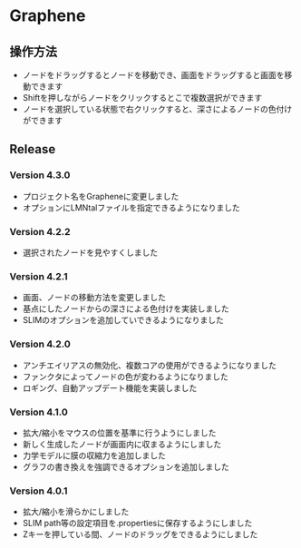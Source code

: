 # Graphene

## 操作方法
* ノードをドラッグするとノードを移動でき、画面をドラッグすると画面を移動できます
* Shiftを押しながらノードをクリックするとこで複数選択ができます
* ノードを選択している状態で右クリックすると、深さによるノードの色付けができます

## Release

### Version 4.3.0
* プロジェクト名をGrapheneに変更しました
* オプションにLMNtalファイルを指定できるようになりました

### Version 4.2.2
* 選択されたノードを見やすくしました

### Version 4.2.1
* 画面、ノードの移動方法を変更しました
* 基点にしたノードからの深さによる色付けを実装しました
* SLIMのオプションを追加していできるようになりました

### Version 4.2.0
* アンチエイリアスの無効化、複数コアの使用ができるようになりました
* ファンクタによってノードの色が変わるようになりました
* ロギング、自動アップデート機能を実装しました

### Version 4.1.0
* 拡大/縮小をマウスの位置を基準に行うようにしました
* 新しく生成したノードが画面内に収まるようにしました
* 力学モデルに膜の収縮力を追加しました
* グラフの書き換えを強調できるオプションを追加しました

### Version 4.0.1
* 拡大/縮小を滑らかにしました
* SLIM path等の設定項目を.propertiesに保存するようにしました
* Zキーを押している間、ノードのドラッグをできるようにしました
